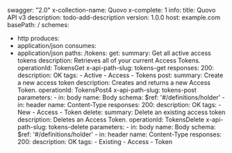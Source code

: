 swagger: "2.0"
x-collection-name: Quovo
x-complete: 1
info:
  title: Quovo API v3
  description: todo-add-description
  version: 1.0.0
host: example.com
basePath: /
schemes:
- http
produces:
- application/json
consumes:
- application/json
paths:
  /tokens:
    get:
      summary: Get all active access tokens
      description: Retrieves all of your current Access Tokens.
      operationId: TokensGet
      x-api-path-slug: tokens-get
      responses:
        200:
          description: OK
      tags:
      - Active
      - Access
      - Tokens
    post:
      summary: Create a new access token
      description: Creates and returns a new Access Token.
      operationId: TokensPost4
      x-api-path-slug: tokens-post
      parameters:
      - in: body
        name: Body
        schema:
          $ref: '#/definitions/holder'
      - in: header
        name: Content-Type
      responses:
        200:
          description: OK
      tags:
      - New
      - Access
      - Token
    delete:
      summary: Delete an existing access token
      description: Deletes an Access Token.
      operationId: TokensDelete
      x-api-path-slug: tokens-delete
      parameters:
      - in: body
        name: Body
        schema:
          $ref: '#/definitions/holder'
      - in: header
        name: Content-Type
      responses:
        200:
          description: OK
      tags:
      - Existing
      - Access
      - Token